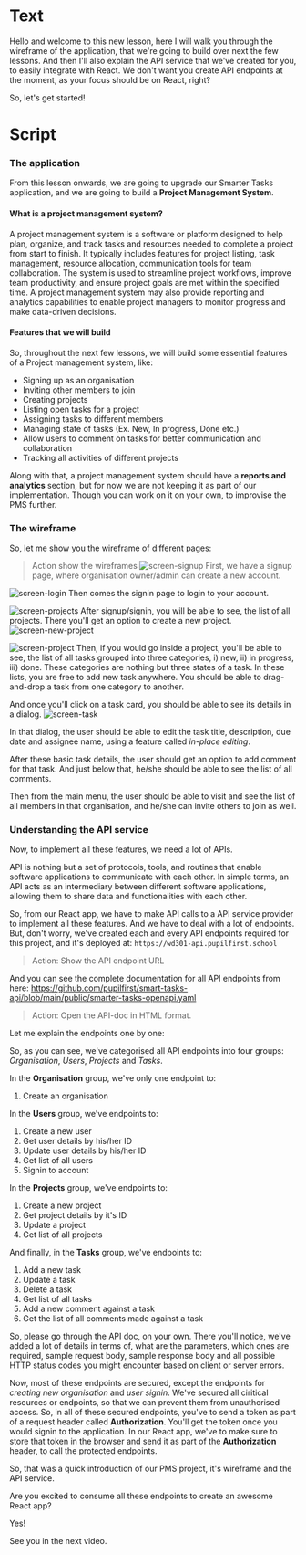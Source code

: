 # Text
Hello and welcome to this new lesson, here I will walk you through the wireframe of the application, that we're going to build over next the few lessons. And then I'll also explain the API service that we've created for you, to easily integrate with React. We don't want you create API endpoints at the moment, as your focus should be on React, right? 

So, let's get started!

# Script

### The application
From this lesson onwards, we are going to upgrade our Smarter Tasks application, and we are going to build a **Project Management System**.

#### What is a project management system?
A project management system is a software or platform designed to help plan, organize, and track tasks and resources needed to complete a project from start to finish. It typically includes features for project listing, task management, resource allocation, communication tools for team collaboration. The system is used to streamline project workflows, improve team productivity, and ensure project goals are met within the specified time. A project management system may also provide reporting and analytics capabilities to enable project managers to monitor progress and make data-driven decisions.

#### Features that we will build
So, throughout the next few lessons, we will build some essential features of a Project management system, like:
- Signing up as an organisation
- Inviting other members to join
- Creating projects
- Listing open tasks for a project
- Assigning tasks to different members
- Managing state of tasks (Ex. New, In progress, Done etc.)
- Allow users to comment on tasks for better communication and collaboration
- Tracking all activities of different projects

Along with that, a project management system should have a **reports and analytics** section, but for now we are not keeping it as part of our implementation. Though you can work on it on your own, to improvise the PMS further.

### The wireframe
So, let me show you the wireframe of different pages:
> Action show the wireframes
![screen-signup](screen-signup.png)
First, we have a signup page, where organisation owner/admin can create a new account.

![screen-login](screen-login.png)
Then comes the signin page to login to your account.

![screen-projects](screen-projects.png)
After signup/signin, you will be able to see, the list of all projects. There you'll get an option to create a new project.
![screen-new-project](screen-new-project.png)

![screen-project](screen-project.png)
Then, if you would go inside a project, you'll be able to see, the list of all tasks grouped into three categories, i) new, ii) in progress, iii) done. These categories are nothing but three states of a task.
In these lists, you are free to add new task anywhere. You should be able to drag-and-drop a task from one category to another. 

And once you'll click on a task card, you should be able to see its details in a dialog.
![screen-task](screen-task.png)

In that dialog, the user should be able to edit the task title, description, due date and assignee name, using a feature called *in-place editing*.

After these basic task details, the user should get an option to add comment for that task. And just below that, he/she should be able to see the list of all comments.

Then from the main menu, the user should be able to visit and see the list of all members in that organisation, and he/she can invite others to join as well.

### Understanding the API service
Now, to implement all these features, we need a lot of APIs. 

API is nothing but a set of protocols, tools, and routines that enable software applications to communicate with each other. In simple terms, an API acts as an intermediary between different software applications, allowing them to share data and functionalities with each other.

So, from our React app, we have to make API calls to a API service provider to implement all these features. And we have to deal with a lot of endpoints. But, don't worry, we've created each and every API endpoints required for this project, and it's deployed at: `https://wd301-api.pupilfirst.school`
> Action: Show the API endpoint URL

And you can see the complete documentation for all API endpoints from here:
https://github.com/pupilfirst/smart-tasks-api/blob/main/public/smarter-tasks-openapi.yaml
> Action: Open the API-doc in HTML format.

Let me explain the endpoints one by one:

So, as you can see, we've categorised all API endpoints into four groups: *Organisation*, *Users*, *Projects* and *Tasks*.

In the **Organisation** group, we've only one endpoint to:
1. Create an organisation

In the **Users** group, we've endpoints to:
1. Create a new user
2. Get user details by his/her ID
3. Update user details by his/her ID
4. Get list of all users
5. Signin to account

In the **Projects** group, we've endpoints to:
1. Create a new project
2. Get project details by it's ID
3. Update a project
4. Get list of all projects

And finally, in the **Tasks** group, we've endpoints to:
1. Add a new task
2. Update a task
3. Delete a task
4. Get list of all tasks
5. Add a new comment against a task
6. Get the list of all comments made against a task

So, please go through the API doc, on your own. There you'll notice, we've added a lot of details in terms of, what are the parameters, which ones are required, sample request body, sample response body and all possible HTTP status codes you might encounter based on client or server errors.

Now, most of these endpoints are secured, except the endpoints for *creating new organisation* and *user signin*. We've secured all ciritical resources or endpoints, so that we can prevent them from unauthorised access. So, in all of these secured endpoints, you've to send a token as part of a request header called **Authorization**. You'll get the token once you would signin to the application. In our React app, we've to make sure to store that token in the browser and send it as part of the  **Authorization** header, to call the protected endpoints.

So, that was a quick introduction of our PMS project, it's wireframe and the API service. 

Are you excited to consume all these endpoints to create an awesome React app?

Yes!

See you in the next video.


